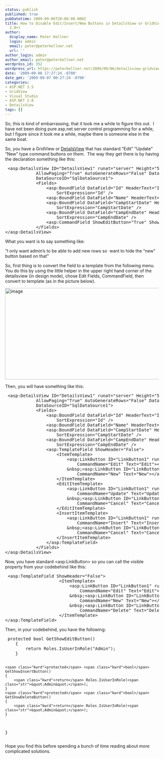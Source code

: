 ```yaml
---
status: publish
published: true
pubDatetime: 2009-09-06T20:00:00.000Z
title: How to Disable Edit/Insert/New Buttons in DetailsView or GridView (ASP.NET
  2.0+)
author:
  display_name: Peter Kellner
  login: admin
  email: peter@peterkellner.net
  url: ''
author_login: admin
author_email: peter@peterkellner.net
wordpress_id: 352
wordpress_url: https://peterkellner.net/2009/09/06/detailsview-gridview-aspnet-disable-new-edit-delete-buttons/
date: '2009-09-06 17:27:24 -0700'
date_gmt: '2009-09-07 00:27:24 -0700'
categories:
- ASP.NET 3.5
- GridView
- Visual Studio
- ASP.NET 2.0
- DetailsView
tags: []
---
```

<p>So, this is kind of embarrassing, that it took me a while to figure this out.&#160; I have not been doing pure asp.net server control programming for a while, but I figure since it took me a while, maybe there is someone else in the same boat.</p>
<p>So, you have a GridView or <a href="http://msdn.microsoft.com/en-us/library/system.web.ui.webcontrols.detailsview(VS.80).aspx">DetailsView</a> that has standard “Edit” “Update” “New” type command buttons on them.&#160; The way they get there is by having the declaration something like this:</p>
<p> <!--more-->
<pre class="csharpcode"> &lt;asp:DetailsView ID=<span class="str">&quot;DetailsView1&quot;</span> runat=<span class="str">&quot;server&quot;</span> Height=<span class="str">&quot;50px&quot;</span> Width=<span class="str">&quot;125px&quot;</span> 
            AllowPaging=<span class="str">&quot;True&quot;</span> AutoGenerateRows=<span class="str">&quot;False&quot;</span> DataKeyNames=<span class="str">&quot;Id&quot;</span> 
            DataSourceID=<span class="str">&quot;SqlDataSource1&quot;</span>&gt;
            &lt;Fields&gt;
                &lt;asp:BoundField DataField=<span class="str">&quot;Id&quot;</span> HeaderText=<span class="str">&quot;Id&quot;</span> ReadOnly=<span class="str">&quot;True&quot;</span> 
                    SortExpression=<span class="str">&quot;Id&quot;</span> /&gt;
                &lt;asp:BoundField DataField=<span class="str">&quot;Name&quot;</span> HeaderText=<span class="str">&quot;Name&quot;</span> SortExpression=<span class="str">&quot;Name&quot;</span> /&gt;
                &lt;asp:BoundField DataField=<span class="str">&quot;CampStartDate&quot;</span> HeaderText=<span class="str">&quot;CampStartDate&quot;</span> 
                    SortExpression=<span class="str">&quot;CampStartDate&quot;</span> /&gt;
                &lt;asp:BoundField DataField=<span class="str">&quot;CampEndDate&quot;</span> HeaderText=<span class="str">&quot;CampEndDate&quot;</span> 
                    SortExpression=<span class="str">&quot;CampEndDate&quot;</span> /&gt;
                &lt;asp:CommandField ShowEditButton=<span class="str">&quot;True&quot;</span> ShowInsertButton=<span class="str">&quot;True&quot;</span> /&gt;
            &lt;/Fields&gt;
&lt;/asp:DetailsView&gt;</pre>
<style type="text/css">
<p>.csharpcode, .csharpcode pre<br />
{<br />
	font-size: small;<br />
	color: black;<br />
	font-family: consolas, "Courier New", courier, monospace;<br />
	background-color: #ffffff;<br />
	/*white-space: pre;*/<br />
}<br />
.csharpcode pre { margin: 0em; }<br />
.csharpcode .rem { color: #008000; }<br />
.csharpcode .kwrd { color: #0000ff; }<br />
.csharpcode .str { color: #006080; }<br />
.csharpcode .op { color: #0000c0; }<br />
.csharpcode .preproc { color: #cc6633; }<br />
.csharpcode .asp { background-color: #ffff00; }<br />
.csharpcode .html { color: #800000; }<br />
.csharpcode .attr { color: #ff0000; }<br />
.csharpcode .alt<br />
{<br />
	background-color: #f4f4f4;<br />
	width: 100%;<br />
	margin: 0em;<br />
}<br />
.csharpcode .lnum { color: #606060; }</style>
<p>What you want is to say something like:</p>
<p>“I only want admin’s to be able to add new rows so&#160; want to hide the “new” button based on that”</p>
<p>So, first thing is to convert the field to a template from the following menu.&#160; You do this by using the little helper in the upper right hand corner of the detailsview (in design mode), chose Edit Fields, CommandField, then convert to template (as in the picture below).</p>
<p><a href="/FilesForWebDownload/HowtoDisableEditInsertNewButtonsinDeta.0_F26A/image.png"><img style="border-right-width: 0px; display: inline; border-top-width: 0px; border-bottom-width: 0px; border-left-width: 0px" title="image" border="0" alt="image" src="/FilesForWebDownload/HowtoDisableEditInsertNewButtonsinDeta.0_F26A/image_thumb.png" width="521" height="299" /></a></p>
<p>Then, you will have something like this:</p>
<pre class="csharpcode"> &lt;asp:DetailsView ID=<span class="str">&quot;DetailsView1&quot;</span> runat=<span class="str">&quot;server&quot;</span> Height=<span class="str">&quot;50px&quot;</span> Width=<span class="str">&quot;125px&quot;</span> 
            AllowPaging=<span class="str">&quot;True&quot;</span> AutoGenerateRows=<span class="str">&quot;False&quot;</span> DataKeyNames=<span class="str">&quot;Id&quot;</span> 
            DataSourceID=<span class="str">&quot;SqlDataSource1&quot;</span>&gt;
            &lt;Fields&gt;
                &lt;asp:BoundField DataField=<span class="str">&quot;Id&quot;</span> HeaderText=<span class="str">&quot;Id&quot;</span> ReadOnly=<span class="str">&quot;True&quot;</span> 
                    SortExpression=<span class="str">&quot;Id&quot;</span> /&gt;
                &lt;asp:BoundField DataField=<span class="str">&quot;Name&quot;</span> HeaderText=<span class="str">&quot;Name&quot;</span> SortExpression=<span class="str">&quot;Name&quot;</span> /&gt;
                &lt;asp:BoundField DataField=<span class="str">&quot;CampStartDate&quot;</span> HeaderText=<span class="str">&quot;CampStartDate&quot;</span> 
                    SortExpression=<span class="str">&quot;CampStartDate&quot;</span> /&gt;
                &lt;asp:BoundField DataField=<span class="str">&quot;CampEndDate&quot;</span> HeaderText=<span class="str">&quot;CampEndDate&quot;</span> 
                    SortExpression=<span class="str">&quot;CampEndDate&quot;</span> /&gt;
                &lt;asp:TemplateField ShowHeader=<span class="str">&quot;False&quot;</span>&gt;
                    &lt;ItemTemplate&gt;
                        &lt;asp:LinkButton ID=<span class="str">&quot;LinkButton1&quot;</span> runat=<span class="str">&quot;server&quot;</span> CausesValidation=<span class="str">&quot;False&quot;</span> 
                            CommandName=<span class="str">&quot;Edit&quot;</span> Text=<span class="str">&quot;Edit&quot;</span>&gt;&lt;/asp:LinkButton&gt;
                        &amp;nbsp;&lt;asp:LinkButton ID=<span class="str">&quot;LinkButton2&quot;</span> runat=<span class="str">&quot;server&quot;</span> CausesValidation=<span class="str">&quot;False&quot;</span> 
                            CommandName=<span class="str">&quot;New&quot;</span> Text=<span class="str">&quot;New&quot;</span>&gt;&lt;/asp:LinkButton&gt;
                    &lt;/ItemTemplate&gt;
                    &lt;EditItemTemplate&gt;
                        &lt;asp:LinkButton ID=<span class="str">&quot;LinkButton1&quot;</span> runat=<span class="str">&quot;server&quot;</span> CausesValidation=<span class="str">&quot;True&quot;</span> 
                            CommandName=<span class="str">&quot;Update&quot;</span> Text=<span class="str">&quot;Update&quot;</span>&gt;&lt;/asp:LinkButton&gt;
                        &amp;nbsp;&lt;asp:LinkButton ID=<span class="str">&quot;LinkButton2&quot;</span> runat=<span class="str">&quot;server&quot;</span> CausesValidation=<span class="str">&quot;False&quot;</span> 
                            CommandName=<span class="str">&quot;Cancel&quot;</span> Text=<span class="str">&quot;Cancel&quot;</span>&gt;&lt;/asp:LinkButton&gt;
                    &lt;/EditItemTemplate&gt;
                    &lt;InsertItemTemplate&gt;
                        &lt;asp:LinkButton ID=<span class="str">&quot;LinkButton1&quot;</span> runat=<span class="str">&quot;server&quot;</span> CausesValidation=<span class="str">&quot;True&quot;</span> 
                            CommandName=<span class="str">&quot;Insert&quot;</span> Text=<span class="str">&quot;Insert&quot;</span>&gt;&lt;/asp:LinkButton&gt;
                        &amp;nbsp;&lt;asp:LinkButton ID=<span class="str">&quot;LinkButton2&quot;</span> runat=<span class="str">&quot;server&quot;</span> CausesValidation=<span class="str">&quot;False&quot;</span> 
                            CommandName=<span class="str">&quot;Cancel&quot;</span> Text=<span class="str">&quot;Cancel&quot;</span>&gt;&lt;/asp:LinkButton&gt;
                    &lt;/InsertItemTemplate&gt;
                &lt;/asp:TemplateField&gt;
            &lt;/Fields&gt;
&lt;/asp:DetailsView&gt;</pre>
<p>
  </p>
<style type="text/css">
<p>.csharpcode, .csharpcode pre<br />
{<br />
	font-size: small;<br />
	color: black;<br />
	font-family: consolas, "Courier New", courier, monospace;<br />
	background-color: #ffffff;<br />
	/*white-space: pre;*/<br />
}<br />
.csharpcode pre { margin: 0em; }<br />
.csharpcode .rem { color: #008000; }<br />
.csharpcode .kwrd { color: #0000ff; }<br />
.csharpcode .str { color: #006080; }<br />
.csharpcode .op { color: #0000c0; }<br />
.csharpcode .preproc { color: #cc6633; }<br />
.csharpcode .asp { background-color: #ffff00; }<br />
.csharpcode .html { color: #800000; }<br />
.csharpcode .attr { color: #ff0000; }<br />
.csharpcode .alt<br />
{<br />
	background-color: #f4f4f4;<br />
	width: 100%;<br />
	margin: 0em;<br />
}<br />
.csharpcode .lnum { color: #606060; }</style>
<p>Now, you have standard &lt;asp:LinkButton&gt; so you can call the visible property from your codebehind like this:</p>
<pre class="csharpcode"> <span class="kwrd">&lt;</span><span class="html">asp:TemplateField</span> <span class="attr">ShowHeader</span><span class="kwrd">=&quot;False&quot;</span><span class="kwrd">&gt;</span>
                     <span class="kwrd">&lt;</span><span class="html">ItemTemplate</span><span class="kwrd">&gt;</span>
                         <span class="kwrd">&lt;</span><span class="html">asp:LinkButton</span> <span class="attr">ID</span><span class="kwrd">=&quot;LinkButton1&quot;</span> <span class="attr">runat</span><span class="kwrd">=&quot;server&quot;</span> <span class="attr">CausesValidation</span><span class="kwrd">=&quot;False&quot;</span> <span class="attr">Visible</span><span class="kwrd">='&lt;%# GetShowEditButton() %&gt;'</span>
                             <span class="attr">CommandName</span><span class="kwrd">=&quot;Edit&quot;</span> <span class="attr">Text</span><span class="kwrd">=&quot;Edit&quot;</span><span class="kwrd">&gt;&lt;/</span><span class="html">asp:LinkButton</span><span class="kwrd">&gt;</span>
                         <span class="attr">&amp;nbsp;</span><span class="kwrd">&lt;</span><span class="html">asp:LinkButton</span> <span class="attr">ID</span><span class="kwrd">=&quot;LinkButton2&quot;</span> <span class="attr">runat</span><span class="kwrd">=&quot;server&quot;</span> <span class="attr">CausesValidation</span><span class="kwrd">=&quot;False&quot;</span> <span class="attr">Visible</span><span class="kwrd">='&lt;%# GetShowInsertButton() %&gt;'</span>
                             <span class="attr">CommandName</span><span class="kwrd">=&quot;New&quot;</span> <span class="attr">Text</span><span class="kwrd">=&quot;New&quot;</span><span class="kwrd">&gt;&lt;/</span><span class="html">asp:LinkButton</span><span class="kwrd">&gt;</span>
                         <span class="attr">&amp;nbsp;</span><span class="kwrd">&lt;</span><span class="html">asp:LinkButton</span> <span class="attr">ID</span><span class="kwrd">=&quot;LinkButton3&quot;</span> <span class="attr">runat</span><span class="kwrd">=&quot;server&quot;</span> <span class="attr">CausesValidation</span><span class="kwrd">=&quot;False&quot;</span> 
                             <span class="attr">CommandName</span><span class="kwrd">=&quot;Delete&quot;</span> <span class="attr">Text</span><span class="kwrd">=&quot;Delete&quot;</span> <span class="attr">Visible</span><span class="kwrd">='&lt;%# GetShowDeleteButton() %&gt;'</span>     <span class="kwrd">&gt;&lt;/</span><span class="html">asp:LinkButton</span><span class="kwrd">&gt;</span>
                     <span class="kwrd">&lt;/</span><span class="html">ItemTemplate</span><span class="kwrd">&gt;</span>
<span class="kwrd">&lt;/</span><span class="html">asp:TemplateField</span><span class="kwrd">&gt;</span></pre>
<style type="text/css">
<p>.csharpcode, .csharpcode pre<br />
{<br />
	font-size: small;<br />
	color: black;<br />
	font-family: consolas, "Courier New", courier, monospace;<br />
	background-color: #ffffff;<br />
	/*white-space: pre;*/<br />
}<br />
.csharpcode pre { margin: 0em; }<br />
.csharpcode .rem { color: #008000; }<br />
.csharpcode .kwrd { color: #0000ff; }<br />
.csharpcode .str { color: #006080; }<br />
.csharpcode .op { color: #0000c0; }<br />
.csharpcode .preproc { color: #cc6633; }<br />
.csharpcode .asp { background-color: #ffff00; }<br />
.csharpcode .html { color: #800000; }<br />
.csharpcode .attr { color: #ff0000; }<br />
.csharpcode .alt<br />
{<br />
	background-color: #f4f4f4;<br />
	width: 100%;<br />
	margin: 0em;<br />
}<br />
.csharpcode .lnum { color: #606060; }</style>
<p>Then, in your codebehind, you have the following:</p>
<pre class="csharpcode"> <span class="kwrd">protected</span> <span class="kwrd">bool</span> GetShowEditButton()
    {
        <span class="kwrd">return</span> Roles.IsUserInRole(<span class="str">&quot;Admin&quot;</span>);
    }

    <span class="kwrd">protected</span> <span class="kwrd">bool</span> GetShowInsertButton()
    {
        <span class="kwrd">return</span> Roles.IsUserInRole(<span class="str">&quot;Admin&quot;</span>);
    }
    <span class="kwrd">protected</span> <span class="kwrd">bool</span> GetShowDeleteButton()
    {
        <span class="kwrd">return</span> Roles.IsUserInRole(<span class="str">&quot;Admin&quot;</span>);
    }
}</pre>
<p>Hope you find this before spending a bunch of time reading about more complicated solutions.</p>
